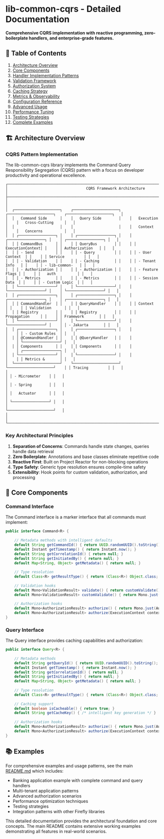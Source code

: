 # lib-common-cqrs - Detailed Documentation

**Comprehensive CQRS implementation with reactive programming, zero-boilerplate handlers, and enterprise-grade features.**

## 📑 Table of Contents

1. [Architecture Overview](#architecture-overview)
2. [Core Components](#core-components)
3. [Handler Implementation Patterns](#handler-implementation-patterns)
4. [Validation Framework](#validation-framework)
5. [Authorization System](#authorization-system)
6. [Caching Strategy](#caching-strategy)
7. [Metrics & Observability](#metrics--observability)
8. [Configuration Reference](#configuration-reference)
9. [Advanced Usage](#advanced-usage)
10. [Performance Tuning](#performance-tuning)
11. [Testing Strategies](#testing-strategies)
12. [Complete Examples](#complete-examples)

## 🏗️ Architecture Overview

### CQRS Pattern Implementation

The lib-common-cqrs library implements the Command Query Responsibility Segregation (CQRS) pattern with a focus on developer productivity and operational excellence.

```
┌─────────────────────────────────────────────────────────────────────────────────────────────────────────────┐
│                                    CQRS Framework Architecture                                              │
├─────────────────────────────────────────────────────────────────────────────────────────────────────────────┤
│                                                                                                             │
│  ┌─────────────────────┐    ┌─────────────────────┐    ┌─────────────────────┐    ┌─────────────────────┐   │
│  │   Command Side      │    │   Query Side        │    │   Execution         │    │   Cross-Cutting     │   │
│  │                     │    │                     │    │   Context           │    │   Concerns          │   │
│  │ ┌─────────────────┐ │    │ ┌─────────────────┐ │    │ ┌─────────────────┐ │    │ ┌─────────────────┐ │   │
│  │ │ CommandBus      │ │    │ │ QueryBus        │ │    │ │ ExecutionContext│ │    │ │ Authorization   │ │   │
│  │ │ - Send          │ │    │ │ - Query         │ │    │ │ - User Context  │ │    │ │ Service         │ │   │
│  │ │ - Validation    │ │    │ │ - Caching       │ │    │ │ - Tenant Info   │ │    │ │ - lib-common-   │ │   │
│  │ │ - Authorization │ │    │ │ - Authorization │ │    │ │ - Feature Flags │ │    │ │   auth          │ │   │
│  │ │ - Metrics       │ │    │ │ - Metrics       │ │    │ │ - Session Data  │ │    │ │ - Custom Logic  │ │   │
│  │ └─────────────────┘ │    │ └─────────────────┘ │    │ └─────────────────┘ │    │ └─────────────────┘ │   │
│  │ ┌─────────────────┐ │    │ ┌─────────────────┐ │    │ ┌─────────────────┐ │    │ ┌─────────────────┐ │   │
│  │ │ CommandHandler  │ │    │ │ QueryHandler    │ │    │ │ Context         │ │    │ │ Validation      │ │   │
│  │ │ Registry        │ │    │ │ Registry        │ │    │ │ Propagation     │ │    │ │ Framework       │ │   │
│  │ └─────────────────┘ │    │ └─────────────────┘ │    │ └─────────────────┘ │    │ │ - Jakarta       │ │   │
│  │ ┌─────────────────┐ │    │ ┌─────────────────┐ │    │                     │    │ │ - Custom Rules  │ │   │
│  │ │ @CommandHandler │ │    │ │ @QueryHandler   │ │    │                     │    │ └─────────────────┘ │   │
│  │ │ Components      │ │    │ │ Components      │ │    │                     │    │ ┌─────────────────┐ │   │
│  │ └─────────────────┘ │    │ └─────────────────┘ │    │                     │    │ │ Metrics &       │ │   │
│  └─────────────────────┘    └─────────────────────┘    └─────────────────────┘    │ │ Tracing         │ │   │
│                                                                                   │ │ - Micrometer    │ │   │
│                                                                                   │ │ - Spring        │ │   │
│                                                                                   │ │   Actuator      │ │   │
│                                                                                   │ └─────────────────┘ │   │
│                                                                                   └─────────────────────┘   │
│                                                                                                             │
└─────────────────────────────────────────────────────────────────────────────────────────────────────────────┘
```

### Key Architectural Principles

1. **Separation of Concerns**: Commands handle state changes, queries handle data retrieval
2. **Zero Boilerplate**: Annotations and base classes eliminate repetitive code
3. **Reactive First**: Built on Project Reactor for non-blocking operations
4. **Type Safety**: Generic type resolution ensures compile-time safety
5. **Extensibility**: Hook points for custom validation, authorization, and processing

## 🔧 Core Components

### Command Interface

The Command interface is a marker interface that all commands must implement:

```java
public interface Command<R> {
    
    // Metadata methods with intelligent defaults
    default String getCommandId() { return UUID.randomUUID().toString(); }
    default Instant getTimestamp() { return Instant.now(); }
    default String getCorrelationId() { return null; }
    default String getInitiatedBy() { return null; }
    default Map<String, Object> getMetadata() { return null; }
    
    // Type resolution
    default Class<R> getResultType() { return (Class<R>) Object.class; }
    
    // Validation hooks
    default Mono<ValidationResult> validate() { return customValidate(); }
    default Mono<ValidationResult> customValidate() { return Mono.just(ValidationResult.success()); }
    
    // Authorization hooks
    default Mono<AuthorizationResult> authorize() { return Mono.just(AuthorizationResult.success()); }
    default Mono<AuthorizationResult> authorize(ExecutionContext context) { return authorize(); }
}
```

### Query Interface

The Query interface provides caching capabilities and authorization:

```java
public interface Query<R> {
    
    // Metadata methods
    default String getQueryId() { return UUID.randomUUID().toString(); }
    default Instant getTimestamp() { return Instant.now(); }
    default String getCorrelationId() { return null; }
    default String getInitiatedBy() { return null; }
    default Map<String, Object> getMetadata() { return null; }
    
    // Type resolution
    default Class<R> getResultType() { return (Class<R>) Object.class; }
    
    // Caching support
    default boolean isCacheable() { return true; }
    default String getCacheKey() { /* intelligent key generation */ }
    
    // Authorization hooks
    default Mono<AuthorizationResult> authorize() { return Mono.just(AuthorizationResult.success()); }
    default Mono<AuthorizationResult> authorize(ExecutionContext context) { return authorize(); }
}
```

## 📚 Examples

For comprehensive examples and usage patterns, see the main [README.md](../README.md) which includes:

- Banking application example with complete command and query handlers
- Multi-tenant application patterns
- Advanced authorization scenarios
- Performance optimization techniques
- Testing strategies
- Integration patterns with other Firefly libraries

This detailed documentation provides the architectural foundation and core concepts. The main README contains extensive working examples demonstrating all features in real-world scenarios.